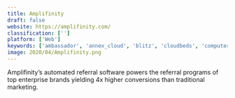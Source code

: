 ```yaml
---
title: Amplifinity
draft: false 
website: https://amplifinity.com/
classification: ['']
platform: ['Web']
keywords: ['ambassador', 'annex_cloud', 'blitz', 'cloudbeds', 'computer_market_research', 'friendbuy', 'hotelfriend', 'influitive', 'linktrust', 'little_hotelier', 'lodgify', 'post_affiliate_pro', 'referral_rock', 'referral_saasquatch', 'salsify', 'syften', 'talkable', 'tapmango']
image: 2020/04/Amplifinity.png
---
```

Amplifinity’s automated referral software powers the referral programs of top enterprise brands yielding 4x higher conversions than traditional marketing.